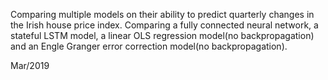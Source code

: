  
Comparing multiple models on their ability to predict quarterly changes in the Irish house price index. 
Comparing a fully connected neural network, a stateful LSTM model, a linear OLS regression model(no backpropagation) and an Engle Granger error correction model(no backpropagation). 

Mar/2019
